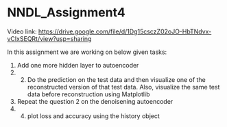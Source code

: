 # NNDL_Assignment4

Video link: https://drive.google.com/file/d/1Dg15csczZ02oJO-HbTNdvx-vCIxSEQRt/view?usp=sharing

In this assignment we are working on below given tasks:
1. Add one more hidden layer to autoencoder
2. 2. Do the prediction on the test data and then visualize one of the reconstructed version of that test data. Also, visualize the same test data before reconstruction using Matplotlib
3. Repeat the question 2 on the denoisening autoencoder
4. 4. plot loss and accuracy using the history object 
